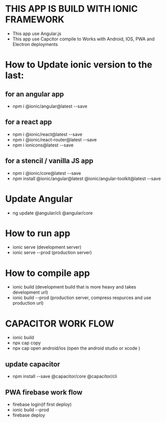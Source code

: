 # THIS APP IS BUILD WITH IONIC FRAMEWORK
- This app use Angular.js 
- This app use Capcitor compile to Works with Android, IOS, PWA and Electron deployments

# How to Update ionic version to the last: 

## for an angular app
- npm i @ionic/angular@latest --save

## for a react app
- npm i @ionic/react@latest --save
- npm i @ionic/react-router@latest --save
- npm i ionicons@latest --save

## for a stencil / vanilla JS app
- npm i @ionic/core@latest --save
- npm install @ionic/angular@latest @ionic/angular-toolkit@latest --save

# Update Angular 
- ng update @angular/cli @angular/core
# How to run app 

- ionic serve (development server)
- ionic serve --prod (production server)

# How to compile app

- ionic build (development build that is more heavy and takes development url)
- ionic build --prod (production server, compress respurces and use production url)

# CAPACITOR WORK FLOW

- ionic build
- npx cap copy
- npx cap open android/ios (open the android studio or xcode )

## update capacitor 

- npm install --save @capacitor/core @capacitor/cli

## PWA firebase work flow

- firebase login(if first deploy)
- ionic build --prod
- firebase deploy